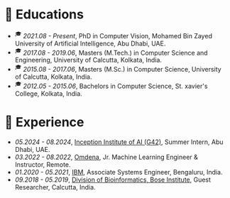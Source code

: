 
<style>
.box {
  display: inline-block;
  background-color: lightgray;
}

.blue-text {
  color: blue;
}
</style>

# 📖 Educations
- <sup>&#x1F393;</sup>  *2021.08 - Present*, PhD in Computer Vision, Mohamed Bin Zayed University of Artificial Intelligence, Abu Dhabi, UAE.
- <sup>&#x1F393;</sup>  *2017.08 - 2019.06*, Masters (M.Tech.) in Computer Science and Engineering, University of Calcutta, Kolkata, India.
- <sup>&#x1F393;</sup>  *2015.08 - 2017.06*, Masters (M.Sc.) in Computer Science, University of Calcutta, Kolkata, India.
- <sup>&#x1F393;</sup>  *2012.05 - 2015.06*, Bachelors in Computer Science, St. xavier's College, Kolkata, India.

# 💼 Experience
- *05.2024 - 08.2024*, [Inception Institute of AI (G42)](https://inceptionai.ai/), Summer Intern, Abu Dhabi, UAE.
- *03.2022 - 08.2022*, [Omdena](https://omdena.com/), Jr. Machine Learning Engineer & Instructor, Remote.
- *01.2020 - 05.2021*, [IBM](https://www.ibm.com/), Associate Systems Engineer, Bengaluru, India.
- *09.2018 - 05.2019*, [Division of Bioinformatics, Bose Institute](http://www.jcbose.ac.in/home), Guest Researcher, Calcutta, India.

<!--
# 🎙 Miscellaneous

### Travel
I enjoy traveling with my family and friends. I am always excited about visiting new places and learning about different cultures.
-->












